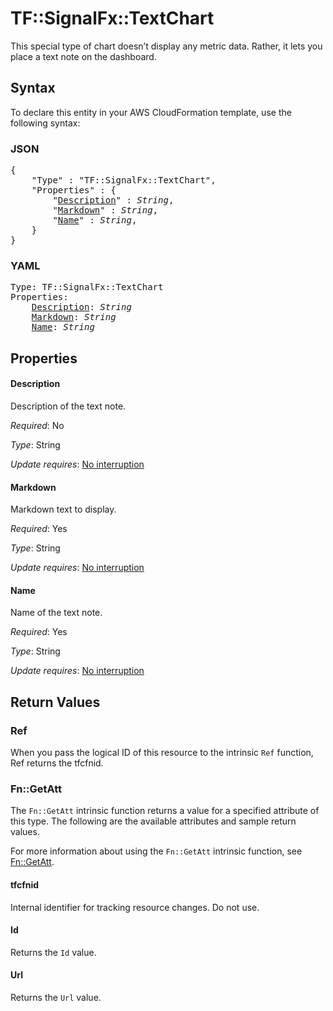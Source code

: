 # TF::SignalFx::TextChart

This special type of chart doesn’t display any metric data. Rather, it lets you place a text note on the dashboard.

## Syntax

To declare this entity in your AWS CloudFormation template, use the following syntax:

### JSON

<pre>
{
    "Type" : "TF::SignalFx::TextChart",
    "Properties" : {
        "<a href="#description" title="Description">Description</a>" : <i>String</i>,
        "<a href="#markdown" title="Markdown">Markdown</a>" : <i>String</i>,
        "<a href="#name" title="Name">Name</a>" : <i>String</i>,
    }
}
</pre>

### YAML

<pre>
Type: TF::SignalFx::TextChart
Properties:
    <a href="#description" title="Description">Description</a>: <i>String</i>
    <a href="#markdown" title="Markdown">Markdown</a>: <i>String</i>
    <a href="#name" title="Name">Name</a>: <i>String</i>
</pre>

## Properties

#### Description

Description of the text note.

_Required_: No

_Type_: String

_Update requires_: [No interruption](https://docs.aws.amazon.com/AWSCloudFormation/latest/UserGuide/using-cfn-updating-stacks-update-behaviors.html#update-no-interrupt)

#### Markdown

Markdown text to display.

_Required_: Yes

_Type_: String

_Update requires_: [No interruption](https://docs.aws.amazon.com/AWSCloudFormation/latest/UserGuide/using-cfn-updating-stacks-update-behaviors.html#update-no-interrupt)

#### Name

Name of the text note.

_Required_: Yes

_Type_: String

_Update requires_: [No interruption](https://docs.aws.amazon.com/AWSCloudFormation/latest/UserGuide/using-cfn-updating-stacks-update-behaviors.html#update-no-interrupt)

## Return Values

### Ref

When you pass the logical ID of this resource to the intrinsic `Ref` function, Ref returns the tfcfnid.

### Fn::GetAtt

The `Fn::GetAtt` intrinsic function returns a value for a specified attribute of this type. The following are the available attributes and sample return values.

For more information about using the `Fn::GetAtt` intrinsic function, see [Fn::GetAtt](https://docs.aws.amazon.com/AWSCloudFormation/latest/UserGuide/intrinsic-function-reference-getatt.html).

#### tfcfnid

Internal identifier for tracking resource changes. Do not use.

#### Id

Returns the <code>Id</code> value.

#### Url

Returns the <code>Url</code> value.

